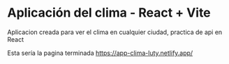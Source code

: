 # Aplicación del clima - React + Vite 

Aplicacion creada para ver el clima en cualquier ciudad, practica de api en React

Esta sería la pagina terminada https://app-clima-luty.netlify.app/
